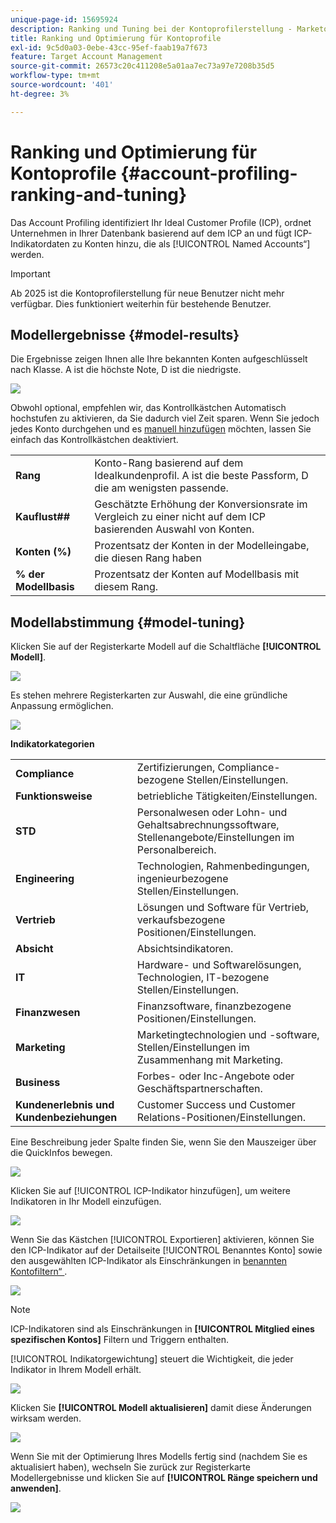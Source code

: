 ```yaml
---
unique-page-id: 15695924
description: Ranking und Tuning bei der Kontoprofilerstellung - Marketo-Dokumente - Produktdokumentation
title: Ranking und Optimierung für Kontoprofile
exl-id: 9c5d0a03-0ebe-43cc-95ef-faab19a7f673
feature: Target Account Management
source-git-commit: 26573c20c411208e5a01aa7ec73a97e7208b35d5
workflow-type: tm+mt
source-wordcount: '401'
ht-degree: 3%

---
```


# Ranking und Optimierung für Kontoprofile {#account-profiling-ranking-and-tuning}

Das Account Profiling identifiziert Ihr Ideal Customer Profile (ICP), ordnet Unternehmen in Ihrer Datenbank basierend auf dem ICP an und fügt ICP-Indikatordaten zu Konten hinzu, die als [!UICONTROL Named Accounts“ &#x200B;] werden.

>[!IMPORTANT]
>
>Ab 2025 ist die Kontoprofilerstellung für neue Benutzer nicht mehr verfügbar. Dies funktioniert weiterhin für bestehende Benutzer.

## Modellergebnisse {#model-results}

Die Ergebnisse zeigen Ihnen alle Ihre bekannten Konten aufgeschlüsselt nach Klasse. A ist die höchste Note, D ist die niedrigste.

![](assets/results.png)

Obwohl optional, empfehlen wir, das Kontrollkästchen Automatisch hochstufen zu aktivieren, da Sie dadurch viel Zeit sparen. Wenn Sie jedoch jedes Konto durchgehen und es [manuell hinzufügen](/help/marketo/product-docs/target-account-management/target/named-accounts/discover-accounts.md#discover-crm-accounts) möchten, lassen Sie einfach das Kontrollkästchen deaktiviert.

<table>
 <tbody>
  <tr>
   <td><strong><span class="uicontrol">Rang</span></strong></td>
   <td>
    <div>
      Konto-Rang basierend auf dem Idealkundenprofil. A ist die beste Passform, D die am wenigsten passende.
    </div></td>
  </tr>
  <tr>
   <td><strong><span class="uicontrol">Kauflust##</span></strong></td>
   <td>
    <div>
      Geschätzte Erhöhung der Konversionsrate im Vergleich zu einer nicht auf dem ICP basierenden Auswahl von Konten.
    </div></td>
  </tr>
  <tr>
   <td><strong><span class="uicontrol">Konten (%)</span></strong></td>
   <td>
    <div>
      Prozentsatz der Konten in der Modelleingabe, die diesen Rang haben
    </div></td>
  </tr>
  <tr>
   <td><strong><span class="uicontrol">% der Modellbasis</span></strong></td>
   <td>
    <div>
      Prozentsatz der Konten auf Modellbasis mit diesem Rang.
    </div></td>
  </tr>
 </tbody>
</table>

## Modellabstimmung {#model-tuning}

Klicken Sie auf der Registerkarte Modell auf die Schaltfläche **[!UICONTROL Modell]**.

![](assets/two.png)

Es stehen mehrere Registerkarten zur Auswahl, die eine gründliche Anpassung ermöglichen.

![](assets/tuning-page.png)

**Indikatorkategorien**

<table>
 <tbody>
  <tr>
   <td><strong><span class="uicontrol">Compliance</span></strong></td>
   <td>
    <div>
      Zertifizierungen, Compliance-bezogene Stellen/Einstellungen.
    </div></td>
  </tr>
  <tr>
   <td><strong><span class="uicontrol">Funktionsweise</span></strong></td>
   <td>
    <div>
      betriebliche Tätigkeiten/Einstellungen.
    </div></td>
  </tr>
  <tr>
   <td><strong><span class="uicontrol">STD</span></strong></td>
   <td>
    <div>
      Personalwesen oder Lohn- und Gehaltsabrechnungssoftware, Stellenangebote/Einstellungen im Personalbereich.
    </div></td>
  </tr>
  <tr>
   <td><strong><span class="uicontrol">Engineering</span></strong></td>
   <td>
    <div>
      Technologien, Rahmenbedingungen, ingenieurbezogene Stellen/Einstellungen.
    </div></td>
  </tr>
  <tr>
   <td><strong><span class="uicontrol">Vertrieb</span></strong></td>
   <td>
    <div>
      Lösungen und Software für Vertrieb, verkaufsbezogene Positionen/Einstellungen.
    </div></td>
  </tr>
  <tr>
   <td><strong><span class="uicontrol">Absicht</span></strong></td>
   <td>
    <div>
      Absichtsindikatoren.
    </div></td>
  </tr>
  <tr>
   <td><strong><span class="uicontrol">IT</span></strong></td>
   <td>
    <div>
      Hardware- und Softwarelösungen, Technologien, IT-bezogene Stellen/Einstellungen.
    </div></td>
  </tr>
  <tr>
   <td><strong><span class="uicontrol">Finanzwesen</span></strong></td>
   <td>
    <div>
      Finanzsoftware, finanzbezogene Positionen/Einstellungen.
    </div></td>
  </tr>
  <tr>
   <td><strong><span class="uicontrol">Marketing</span></strong></td>
   <td>
    <div>
      Marketingtechnologien und -software, Stellen/Einstellungen im Zusammenhang mit Marketing.
    </div></td>
  </tr>
  <tr>
   <td><strong><span class="uicontrol">Business</span></strong></td>
   <td>
    <div>
      Forbes- oder Inc-Angebote oder Geschäftspartnerschaften.
    </div></td>
  </tr>
  <tr>
   <td><strong><span class="uicontrol">Kundenerlebnis und Kundenbeziehungen</span></strong></td>
   <td>
    <div>
      Customer Success und Customer Relations-Positionen/Einstellungen.
    </div></td>
  </tr>
 </tbody>
</table>

Eine Beschreibung jeder Spalte finden Sie, wenn Sie den Mauszeiger über die QuickInfos bewegen.

![](assets/tool-tip.png)

Klicken Sie auf [!UICONTROL ICP-Indikator hinzufügen], um weitere Indikatoren in Ihr Modell einzufügen.

![](assets/add-icp.png)

Wenn Sie das Kästchen [!UICONTROL Exportieren] aktivieren, können Sie den ICP-Indikator auf der Detailseite [!UICONTROL Benanntes Konto] sowie den ausgewählten ICP-Indikator als Einschränkungen in [benannten Kontofiltern“ ](/help/marketo/product-docs/target-account-management/engage/account-filters.md).

![](assets/export.png)

>[!NOTE]
>
>ICP-Indikatoren sind als Einschränkungen in **[!UICONTROL Mitglied eines spezifischen Kontos]** Filtern und Triggern enthalten.

[!UICONTROL Indikatorgewichtung] steuert die Wichtigkeit, die jeder Indikator in Ihrem Modell erhält.

![](assets/weightage.png)

Klicken Sie **[!UICONTROL Modell aktualisieren]** damit diese Änderungen wirksam werden.

![](assets/refresh-button.png)

Wenn Sie mit der Optimierung Ihres Modells fertig sind (nachdem Sie es aktualisiert haben), wechseln Sie zurück zur Registerkarte Modellergebnisse und klicken Sie auf **[!UICONTROL Ränge speichern und anwenden]**.

![](assets/ranks.png)
